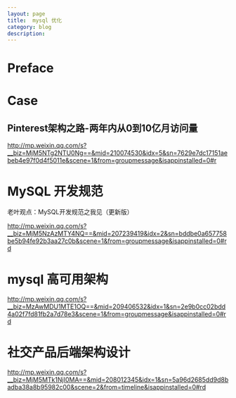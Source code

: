 ```yaml
---
layout: page
title:	mysql 优化
category: blog
description: 
---
```

# Preface

# Case

## Pinterest架构之路-两年内从0到10亿月访问量
http://mp.weixin.qq.com/s?__biz=MjM5NTg2NTU0Ng==&mid=210074530&idx=5&sn=7629e7dc17151aebeb4e97f0d4f5011e&scene=1&from=groupmessage&isappinstalled=0#r


# MySQL 开发规范
老叶观点：MySQL开发规范之我见（更新版）

http://mp.weixin.qq.com/s?__biz=MjM5NzAzMTY4NQ==&mid=207239419&idx=2&sn=bddbe0a657758be5b94fe92b3aa27c0b&scene=1&from=groupmessage&isappinstalled=0#rd

# mysql 高可用架构
http://mp.weixin.qq.com/s?__biz=MzAwMDU1MTE1OQ==&mid=209406532&idx=1&sn=2e9b0cc02bdd4a02f7fd81fb2a7d78e3&scene=1&from=groupmessage&isappinstalled=0#rd

# 社交产品后端架构设计
http://mp.weixin.qq.com/s?__biz=MjM5MTk1NjI0MA==&mid=208012345&idx=1&sn=5a96d2685dd9d8badba38a8b95982c00&scene=2&from=timeline&isappinstalled=0#rd

